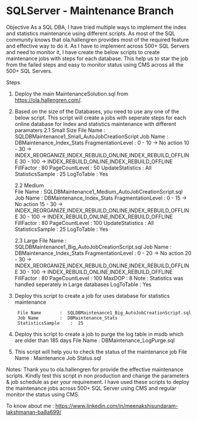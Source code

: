 # SQLServer - Maintenance Branch
Objective 
	As a SQL DBA, I have tried multiple ways to implement the index and statistics maintenance using different scripts. As most of the SQL community knows that ola.hallengren provides most of the required feature and effective way to do it.
	As I have to implement across 500+ SQL Servers and need to monitor it, I have create the below scripts to create maintenance jobs with steps for each database. This help us to star the job from the failed steps and easy to monitor status using CMS across all the 500+ SQL Servers.
 
Steps

1. Deploy the main MaintenanceSolution.sql from https://ola.hallengren.com/. 
2. Based on the size of the Databases, you need to use any one of the below script. This script will create a jobs with seperate steps for each online database for Index and statistics maintenance with different paramaters
	2.1 Small Size 
		File Name 		:  SQLDBMaintenance1_Small_AutoJobCreationScript
		Job Name  		:  DBMaintenance_Index_Stats
		FragmentationLevel	: 
					   0  - 10  -> No action 
					   10 - 30  -> INDEX_REORGANIZE,INDEX_REBUILD_ONLINE,INDEX_REBUILD_OFFLINE
					   30 - 100 -> INDEX_REBUILD_ONLINE,INDEX_REBUILD_OFFLINE
		FillFactor 		:  80 
		PageCountLevel 		:  50
		UpdateStatistics	:  All
		StatisticsSample	:  25
		LogToTable		:  Yes
	
	2.2 Medium  
		File Name : SQLDBMaintenance1_Medium_AutoJobCreationScript.sql
		Job Name  : DBMaintenance_Index_Stats
		FragmentationLevel	: 
					   0  - 15  -> No action 
					   15 - 30  -> INDEX_REORGANIZE,INDEX_REBUILD_ONLINE,INDEX_REBUILD_OFFLINE
					   30 - 100 -> INDEX_REBUILD_ONLINE,INDEX_REBUILD_OFFLINE
		FillFactor 		:  80 
		PageCountLevel 		:  100
		UpdateStatistics	:  All
		StatisticsSample	:  25
		LogToTable		:  Yes

	2.3 Large
		File Name : SQLDBMaintenance1_Big_AutoJobCreationScript.sql
		Job Name  : DBMaintenance_Index_Stats
		FragmentationLevel	: 
					   0  - 20  -> No action 
					   20 - 30  -> INDEX_REORGANIZE,INDEX_REBUILD_ONLINE,INDEX_REBUILD_OFFLINE
					   30 - 100 -> INDEX_REBUILD_ONLINE,INDEX_REBUILD_OFFLINE
		FillFactor 		:  80 
		PageCountLevel 		:  100
		MaxDOP			:  8
		Note			:  Statistics was handled seperately in Large databases
		LogToTable		:  Yes

3. Deploy this script to create a job for uses database for statistics maintenance
		
		File Name		:  SQLDBMaintenance1_Big_AutoJobCreationScript.sql
		Job Name  		:  DBMaintenance_Stats
		StatisticsSample	:  25
		
4. Deploy this script to create a job to purge the log table in msdb which are older than 185 days
		File Name		:  DBMaintenance_LogPurge.sql

5. This script will help you to check the status of the maintenance job
		File Name		:  Maintenance Job Status.sql


Notes:
	Thank you to ola.hallengren for provide the effective maintenance scripts. 
	Kindly test this script in non production and change the parameters & job schedule as per your requirement. I have used these scripts to deploy the maintenance jobs across 500+ SQL Server using CMS and regular monitor the status using CMS.
		

To know about me : https://www.linkedin.com/in/meenakshisundaram-lakshmanan-ba8a699/
